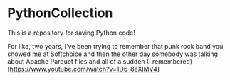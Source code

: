 # PythonCollection

This is a repository for saving Python code!


For like, two years, I've been trying to remember that punk rock band you showed me at Softchoice and then the other day somebody was talking about Apache Parquet files and all of a sudden (I remembered)[https://www.youtube.com/watch?v=1D6-8eXlMV4]
